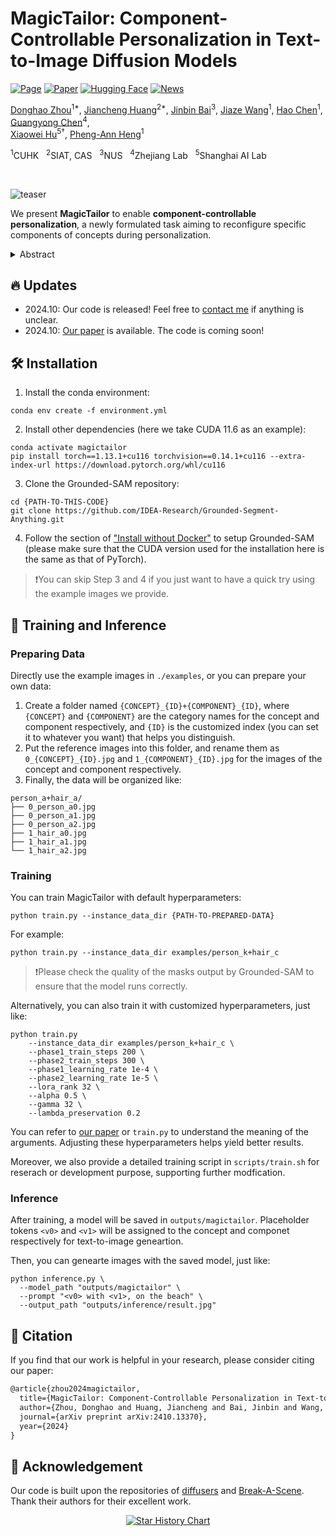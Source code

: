 # MagicTailor: Component-Controllable Personalization in Text-to-Image Diffusion Models

[![Page](https://img.shields.io/badge/Project-Page-blue?logo=github&logoColor=white)](https://correr-zhou.github.io/MagicTailor/)
[![Paper](https://img.shields.io/badge/arXiv-Paper-b31b1b?logo=arxiv&logoColor=white)](https://arxiv.org/pdf/2410.13370)
[![Hugging Face](https://img.shields.io/badge/Hugging_Face-%233_Paper_of_the_Day-yellow?logo=huggingface&logoColor=white)](https://huggingface.co/papers?date=2024-10-21)
[![News](https://img.shields.io/badge/Neuronad-News-980e5a?logo=googlechrome&logoColor=white)](https://neuronad.com/ai-news/tech/magictailor-personalization-in-text-to-image-generation/)

[Donghao Zhou](https://scholar.google.com/citations?hl=en&user=RsLS11MAAAAJ)<sup>1*</span></sup>,
[Jiancheng Huang](https://huangjch526.github.io/)<sup>2*</span></sup>,
[Jinbin Bai](https://noyii.github.io/)<sup>3</sup>,
[Jiaze Wang](https://jiazewang.com/)<sup>1</sup>,
[Hao Chen](https://scholar.google.com.hk/citations?user=tT03tysAAAAJ&hl=zh-CN)<sup>1</sup>,
[Guangyong Chen](https://guangyongchen.github.io/)<sup>4</sup>,<br>
[Xiaowei Hu](https://xw-hu.github.io/)<sup>5&dagger;</sup>,
[Pheng-Ann Heng](http://www.cse.cuhk.edu.hk/~pheng/)<sup>1</sup>

<span class="author-block"><sup>1</sup>CUHK &nbsp;</span>
<span class="author-block"><sup>2</sup>SIAT, CAS &nbsp;</span>
<span class="author-block"><sup>3</sup>NUS &nbsp;</span>
<span class="author-block"><sup>4</sup>Zhejiang Lab &nbsp;</span>
<span class="author-block"><sup>5</sup>Shanghai AI Lab</span>

<br>

![teaser](assets/teaser.gif)

We present **MagicTailor** to enable **component-controllable personalization**, a newly formulated task aiming to reconfigure specific components of concepts during personalization.

<details>
  <summary>Abstract</summary>
  <p>Recent advancements in text-to-image (T2I) diffusion models have enabled the creation of high-quality images from text prompts, but they still struggle to generate images with precise control over specific visual concepts. Existing approaches can replicate a given concept by learning from reference images, yet they lack the flexibility for fine-grained customization of the individual component within the concept. In this paper, we introduce component-controllable personalization, a novel task that pushes the boundaries of T2I models by allowing users to reconfigure and personalize specific components of concepts. This task is particularly challenging due to two primary obstacles: semantic pollution, where unwanted visual elements corrupt the personalized concept, and semantic imbalance, which causes disproportionate learning of visual semantics. To overcome these challenges, we design MagicTailor, an innovative framework that leverages Dynamic Masked Degradation (DM-Deg) to dynamically perturb undesired visual semantics and Dual-Stream Balancing (DS-Bal) to establish a balanced learning paradigm for visual semantics. Extensive comparisons, ablations, and analyses demonstrate that MagicTailor not only excels in this challenging task but also holds significant promise for practical applications, paving the way for more nuanced and creative image generation.</p>
</details>


## 🔥 Updates
- 2024.10: Our code is released! Feel free to [contact me](mailto:dhzhou@link.cuhk.edu.hk) if anything is unclear.
- 2024.10: [Our paper](https://arxiv.org/pdf/2410.13370) is available. The code is coming soon!


## 🛠️ Installation
1. Install the conda environment:
```
conda env create -f environment.yml
```
2. Install other dependencies (here we take CUDA 11.6 as an example):
```
conda activate magictailor
pip install torch==1.13.1+cu116 torchvision==0.14.1+cu116 --extra-index-url https://download.pytorch.org/whl/cu116
```
3. Clone the Grounded-SAM repository:
```
cd {PATH-TO-THIS-CODE}
git clone https://github.com/IDEA-Research/Grounded-Segment-Anything.git
```
4. Follow the section of ["Install without Docker"](https://github.com/IDEA-Research/Grounded-Segment-Anything) to setup Grounded-SAM (please make sure that the CUDA version used for the installation here is the same as that of PyTorch).

> ❗You can skip Step 3 and 4 if you just want to have a quick try using the example images we provide.

## 🔬 Training and Inference

### Preparing Data
Directly use the example images in `./examples`, or you can prepare your own data:
1. Create a folder named `{CONCEPT}_{ID}+{COMPONENT}_{ID}`, where `{CONCEPT}` and `{COMPONENT}` are the category names for the concept and component respectively, and `{ID}` is the customized index (you can set it to whatever you want) that helps you distinguish.
2. Put the reference images into this folder, and rename them as `0_{CONCEPT}_{ID}.jpg` and `1_{COMPONENT}_{ID}.jpg` for the images of the concept and component respectively.
3. Finally, the data will be organized like:
```
person_a+hair_a/
├── 0_person_a0.jpg
├── 0_person_a1.jpg
├── 0_person_a2.jpg
├── 1_hair_a0.jpg
├── 1_hair_a1.jpg
└── 1_hair_a2.jpg
```

### Training
You can train MagicTailor with default hyperparameters:
```
python train.py --instance_data_dir {PATH-TO-PREPARED-DATA}
```
For example:
```
python train.py --instance_data_dir examples/person_k+hair_c
```
> ❗Please check the quality of the masks output by Grounded-SAM to ensure that the model runs correctly.

Alternatively, you can also train it with customized hyperparameters, just like:
```
python train.py 
    --instance_data_dir examples/person_k+hair_c \
    --phase1_train_steps 200 \
    --phase2_train_steps 300 \
    --phase1_learning_rate 1e-4 \
    --phase2_learning_rate 1e-5 \
    --lora_rank 32 \
    --alpha 0.5 \
    --gamma 32 \
    --lambda_preservation 0.2
```
You can refer to [our paper](https://arxiv.org/pdf/2410.13370) or `train.py` to understand the meaning of the arguments.
Adjusting these hyperparameters helps yield better results.

Moreover, we also provide a detailed training script in `scripts/train.sh` for reserach or development purpose, supporting further modfication.

### Inference
After training, a model will be saved in `outputs/magictailor`. Placeholder tokens `<v0>` and `<v1>` will be assigned to the concept and componet respectively for text-to-image geneartion.

Then, you can genearte images with the saved model, just like:
```
python inference.py \
  --model_path "outputs/magictailor" \
  --prompt "<v0> with <v1>, on the beach" \
  --output_path "outputs/inference/result.jpg"
```


## 📑 Citation
If you find that our work is helpful in your research, please consider citing our paper:
```latex
@article{zhou2024magictailor,
  title={MagicTailor: Component-Controllable Personalization in Text-to-Image Diffusion Models},
  author={Zhou, Donghao and Huang, Jiancheng and Bai, Jinbin and Wang, Jiaze and Chen, Hao and Chen, Guangyong and Hu, Xiaowei and Heng, Pheng-Ann},
  journal={arXiv preprint arXiv:2410.13370},
  year={2024}
} 
```

## 🤝 Acknowledgement
Our code is built upon the repositories of [diffusers](https://github.com/huggingface/diffusers) and [Break-A-Scene](https://github.com/google/break-a-scene/). Thank their authors for their excellent work.

<p align="center">
  <a href="https://star-history.com/#Correr-Zhou/MagicTailor&Date">
    <img src="https://api.star-history.com/svg?repos=Correr-Zhou/MagicTailor&type=Date" alt="Star History Chart">
  </a>
</p>